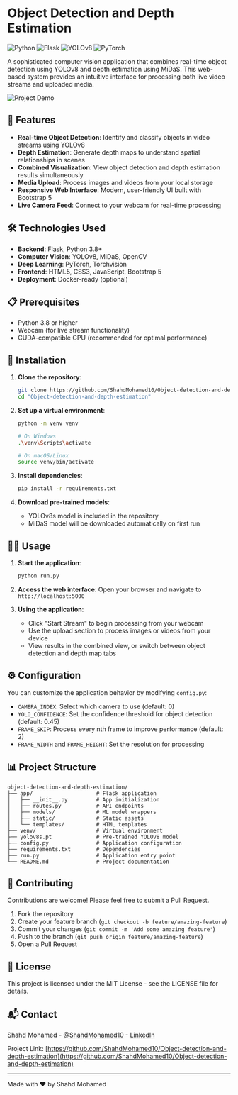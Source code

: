 # Object Detection and Depth Estimation

![Python](https://img.shields.io/badge/Python-3.8+-blue.svg)
![Flask](https://img.shields.io/badge/Flask-2.3.3-green.svg)
![YOLOv8](https://img.shields.io/badge/YOLOv8-8.0.196-red.svg)
![PyTorch](https://img.shields.io/badge/PyTorch-2.2.1-orange.svg)

A sophisticated computer vision application that combines real-time object detection using YOLOv8 and depth estimation using MiDaS. This web-based system provides an intuitive interface for processing both live video streams and uploaded media.

![Project Demo](https://via.placeholder.com/800x400?text=Object+Detection+and+Depth+Estimation+Demo)

## 🌟 Features

- **Real-time Object Detection**: Identify and classify objects in video streams using YOLOv8
- **Depth Estimation**: Generate depth maps to understand spatial relationships in scenes
- **Combined Visualization**: View object detection and depth estimation results simultaneously
- **Media Upload**: Process images and videos from your local storage
- **Responsive Web Interface**: Modern, user-friendly UI built with Bootstrap 5
- **Live Camera Feed**: Connect to your webcam for real-time processing

## 🛠️ Technologies Used

- **Backend**: Flask, Python 3.8+
- **Computer Vision**: YOLOv8, MiDaS, OpenCV
- **Deep Learning**: PyTorch, Torchvision
- **Frontend**: HTML5, CSS3, JavaScript, Bootstrap 5
- **Deployment**: Docker-ready (optional)

## 📋 Prerequisites

- Python 3.8 or higher
- Webcam (for live stream functionality)
- CUDA-compatible GPU (recommended for optimal performance)

## 🚀 Installation

1. **Clone the repository**:
   ```bash
   git clone https://github.com/ShahdMohamed10/Object-detection-and-depth-estimation.git
   cd "Object-detection-and-depth-estimation"
   ```

2. **Set up a virtual environment**:
   ```bash
   python -m venv venv
   
   # On Windows
   .\venv\Scripts\activate
   
   # On macOS/Linux
   source venv/bin/activate
   ```

3. **Install dependencies**:
   ```bash
   pip install -r requirements.txt
   ```

4. **Download pre-trained models**:
   - YOLOv8s model is included in the repository
   - MiDaS model will be downloaded automatically on first run

## 🏃‍♂️ Usage

1. **Start the application**:
   ```bash
   python run.py
   ```

2. **Access the web interface**:
   Open your browser and navigate to `http://localhost:5000`

3. **Using the application**:
   - Click "Start Stream" to begin processing from your webcam
   - Use the upload section to process images or videos from your device
   - View results in the combined view, or switch between object detection and depth map tabs

## ⚙️ Configuration

You can customize the application behavior by modifying `config.py`:

- `CAMERA_INDEX`: Select which camera to use (default: 0)
- `YOLO_CONFIDENCE`: Set the confidence threshold for object detection (default: 0.45)
- `FRAME_SKIP`: Process every nth frame to improve performance (default: 2)
- `FRAME_WIDTH` and `FRAME_HEIGHT`: Set the resolution for processing

## 📊 Project Structure

```
object-detection-and-depth-estimation/
├── app/                    # Flask application
│   ├── __init__.py         # App initialization
│   ├── routes.py           # API endpoints
│   ├── models/             # ML model wrappers
│   ├── static/             # Static assets
│   └── templates/          # HTML templates
├── venv/                   # Virtual environment
├── yolov8s.pt              # Pre-trained YOLOv8 model
├── config.py               # Application configuration
├── requirements.txt        # Dependencies
├── run.py                  # Application entry point
└── README.md               # Project documentation
```

## 🤝 Contributing

Contributions are welcome! Please feel free to submit a Pull Request.

1. Fork the repository
2. Create your feature branch (`git checkout -b feature/amazing-feature`)
3. Commit your changes (`git commit -m 'Add some amazing feature'`)
4. Push to the branch (`git push origin feature/amazing-feature`)
5. Open a Pull Request

## 📄 License

This project is licensed under the MIT License - see the LICENSE file for details.

## 📬 Contact

Shahd Mohamed - [@ShahdMohamed10](https://github.com/ShahdMohamed10) - [LinkedIn](https://www.linkedin.com/in/shahd-mohamed-123a68277/)

Project Link: [https://github.com/ShahdMohamed10/Object-detection-and-depth-estimation](https://github.com/ShahdMohamed10/Object-detection-and-depth-estimation)

---

Made with ❤️ by Shahd Mohamed

